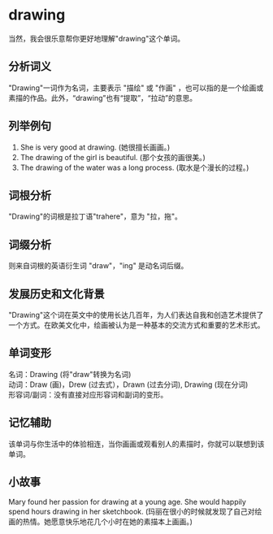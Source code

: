 # drawing

当然，我会很乐意帮你更好地理解"drawing"这个单词。

  

## 分析词义

  

"Drawing"一词作为名词，主要表示 "描绘" 或 "作画" ，也可以指的是一个绘画或素描的作品。此外，“drawing”也有“提取”，“拉动”的意思。

  

## 列举例句

  

1.  She is very good at drawing. (她很擅长画画。)
2.  The drawing of the girl is beautiful. (那个女孩的画很美。)
3.  The drawing of the water was a long process. (取水是个漫长的过程。)

  

## 词根分析

  

"Drawing"的词根是拉丁语"trahere"，意为 "拉，拖"。

  

## 词缀分析

  

则来自词根的英语衍生词 "draw"，"ing" 是动名词后缀。

  

## 发展历史和文化背景

  

"Drawing"这个词在英文中的使用长达几百年，为人们表达自我和创造艺术提供了一个方式。在欧美文化中，绘画被认为是一种基本的交流方式和重要的艺术形式。

  

## 单词变形

  

名词：Drawing (将"draw"转换为名词)  
动词：Draw (画)，Drew (过去式），Drawn (过去分词), Drawing (现在分词)  
形容词/副词：没有直接对应形容词和副词的变形。

  

## 记忆辅助

  

该单词与你生活中的体验相连，当你画画或观看别人的素描时，你就可以联想到该单词。

  

## 小故事

  

Mary found her passion for drawing at a young age. She would happily spend hours drawing in her sketchbook. (玛丽在很小的时候就发现了自己对绘画的热情。她愿意快乐地花几个小时在她的素描本上画画。)
